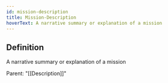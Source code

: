 ```yaml
---
id: mission-description
title: Mission-Description
hoverText: A narrative summary or explanation of a mission
---
```

## Definition
A narrative summary or explanation of a mission

Parent: "[[Description]]"